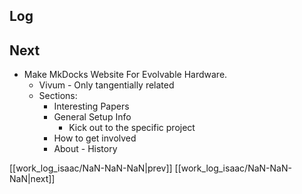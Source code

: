 ## Log

## Next
- Make MkDocks Website For Evolvable Hardware.
	- Vivum - Only tangentially related
	- Sections:
		- Interesting Papers
		- General Setup Info
			- Kick out to the specific project
		- How to get involved
		- About - History

[[work_log_isaac/NaN-NaN-NaN|prev]] [[work_log_isaac/NaN-NaN-NaN|next]]
